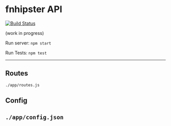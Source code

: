 # fnhipster API

[![Build Status](https://travis-ci.org/carlosacabrera/anothernodeframework.svg?branch=master)](https://travis-ci.org/carlosacabrera/anothernodeframework)

(work in progress)

Run server: `npm start`

Run Tests: `npm test`


---
## Routes
`./app/routes.js`
## Config
`./app/config.json`
---

